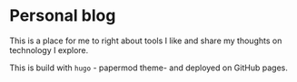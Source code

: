 # Personal blog

This is a place for me to right about tools I like and share my thoughts on technology I explore.

This is build with `hugo` - papermod theme- and deployed on GitHub pages.
